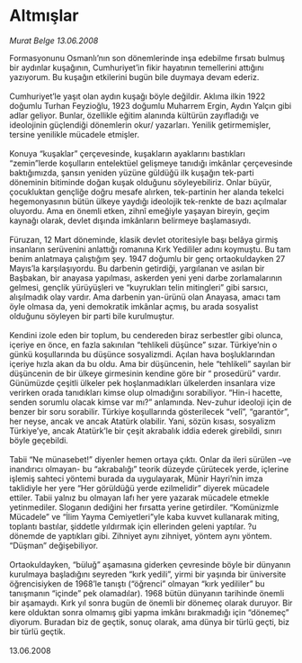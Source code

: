 # Altmışlar

*Murat Belge 13.06.2008*

<div class="taraf_structure_2col_1zq">
<div class="margen_n">



 <p>Formasyonunu Osmanlı’nın son dönemlerinde inşa edebilme fırsatı bulmuş bir aydınlar kuşağının, Cumhuriyet’in fikir hayatının temellerini attığını yazıyorum. Bu kuşağın etkilerini bugün bile duymaya devam ederiz. <br/>
<br/>
Cumhuriyet’le yaşıt olan aydın kuşağı böyle değildir. Aklıma ilkin 1922 doğumlu Turhan Feyzioğlu, 1923 doğumlu Muharrem Ergin, Aydın Yalçın gibi adlar geliyor. Bunlar, özellikle eğitim alanında kültürün zayıfladığı ve ideolojinin güçlendiği dönemlerin okur/ yazarları. Yenilik getirmemişler, tersine yenilikle mücadele etmişler. <br/>
<br/>
Konuya “kuşaklar” çerçevesinde, kuşakların ayaklarını bastıkları “zemin”lerde koşulların entelektüel gelişmeye tanıdığı imkânlar çerçevesinde baktığımızda, şansın yeniden yüzüne güldüğü ilk kuşağın tek-parti döneminin bitiminde doğan kuşak olduğunu söyleyebiliriz. Onlar büyür, çocukluktan gençliğe doğru mesafe alırken, tek-partinin her alanda tekelci hegemonyasının bütün ülkeye yaydığı ideolojik tek-renkte de bazı açılmalar oluyordu. Ama en önemli etken, zihnî emeğiyle yaşayan bireyin, geçim kaynağı olarak, devlet dışında imkânların belirmeye başlamasıydı. <br/>
<br/>
Füruzan, 12 Mart döneminde, klasik devlet otoritesiyle başı belâya girmiş insanların serüvenini anlattığı romanına Kırk Yedililer adını koymuştu. Bu tam benim anlatmaya çalıştığım şey. 1947 doğumlu bir genç ortaokuldayken 27 Mayıs’la karşılaşıyordu. Bu darbenin getirdiği, yargılanan ve asılan bir Başbakan, bir anayasa yapılması, askerden yeni yeni darbe zorlamalarının gelmesi, gençlik yürüyüşleri ve “kuyrukları telin mitingleri” gibi sarsıcı, alışılmadık olay vardır. Ama darbenin yan-ürünü olan Anayasa, amacı tam öyle olmasa da, yeni demokratik imkânlar açmış, bu arada sosyalist olduğunu söyleyen bir parti bile kurulmuştur.<br/>
<br/>
Kendini izole eden bir toplum, bu cendereden biraz serbestler gibi olunca, içeriye en önce, en fazla sakınılan “tehlikeli düşünce” sızar. Türkiye’nin o günkü koşullarında bu düşünce sosyalizmdi. Açılan hava boşluklarından içeriye hızla akan da bu oldu. Ama bir düşüncenin, hele “tehlikeli” sayılan bir düşüncenin de bir ülkeye girmesinin kendine göre bir “ prosedürü” vardır. Günümüzde çeşitli ülkeler pek hoşlanmadıkları ülkelerden insanlara vize verirken orada tanıdıkları kimse olup olmadığını sorabiliyor. “Hin-i hacette, senden sorumlu olacak kimse var mı?” anlamında. Nev-zuhur ideoloji için de benzer bir soru sorabilir. Türkiye koşullarında gösterilecek “velî”, “garantör”, her neyse, ancak ve ancak Atatürk olabilir. Yani, sözün kısası, sosyalizm Türkiye’ye, ancak Atatürk’le bir çeşit akrabalık iddia ederek girebildi, sınırı böyle geçebildi.<br/>
<br/>
Tabii “Ne münasebet!” diyenler hemen ortaya çıktı. Onlar da ileri sürülen –ve inandırıcı olmayan- bu “akrabalığı” teorik düzeyde çürütecek yerde, içlerine işlemiş sahteci yöntemi burada da uygulayarak, Münir Hayri’nin imza taklidiyle her yere “Her görüldüğü yerde ezilmelidir” diyerek mücadele ettiler. Tabii yalnız bu olmayan lafı her yere yazarak mücadele etmekle yetinmediler. Sloganın dediğini her fırsatta yerine getirdiler. “Komünizmle Mücadele” ve “İlim Yayma Cemiyetleri”yle kaba kuvvet kullanarak miting, toplantı bastılar, şiddetle yıldırmak için ellerinden geleni yaptılar. ?u dönemde de yaptıkları gibi. Zihniyet aynı zihniyet, yöntem aynı yöntem. “Düşman” değişebiliyor.<br/>
<br/>
Ortaokuldayken, “büluğ” aşamasına giderken çevresinde böyle bir dünyanın kurulmaya başladığını seyreden “kırk yedili”, yirmi bir yaşında bir üniversite öğrencisiyken de 1968’le tanıştı (“öğrenci” olmayan “kırk yedililer” bu tanışmanın “içinde” pek olamadılar). 1968 bütün dünyanın tarihinde önemli bir aşamaydı. Kırk yıl sonra bugün de önemli bir dönemeç olarak duruyor. Bir kere olduktan sonra olmamış gibi yapma imkânı bırakmadığı için “dönemeç” diyorum. Buradan biz de geçtik, sonuç olarak, ama dünya bir türlü geçti, biz bir türlü geçtik. <br/>
<br/>
13.06.2008</p>
<br/>
<br/>
<br/>



<br/>


<div id="taraf_not">
</div>

</div>


</div>
